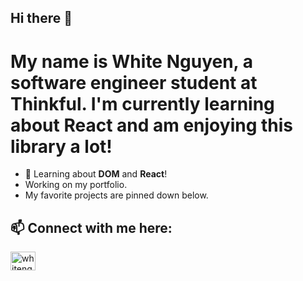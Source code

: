## Hi there 👋

<!--
**WhiteN9/WhiteN9** is a ✨ _special_ ✨ repository because its `README.md` (this file) appears on your GitHub profile.

Here are some ideas to get you started:

- 🔭 I’m currently working on ...
- 🌱 I’m currently learning ...
- 👯 I’m looking to collaborate on ...
- 🤔 I’m looking for help with ...
- 💬 Ask me about ...
- 📫 How to reach me: ...
- 😄 Pronouns: ...
- ⚡ Fun fact: ...
-->

# My name is White Nguyen, a software engineer student at Thinkful. I'm currently learning about React and am enjoying this library a lot!
- 🔭 Learning about **DOM** and **React**!
- Working on my portfolio.
- My favorite projects are pinned down below.

## 📫  Connect with me here:
<p><a href="https://www.linkedin.com/in/white-nguyen-8503a1181/" target="blank"><img align="center" src="https://raw.githubusercontent.com/rahuldkjain/github-profile-readme-generator/master/src/images/icons/Social/linked-in-alt.svg" alt="whitenguyen" height="30" width="40" /></a>
</p>
